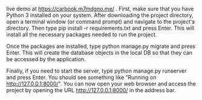 live demo at https://carbook.m7mdgno.me/ .
First, make sure that you have Python 3 installed on your system. After downloading the project directory, open a terminal window (or command prompt) and navigate to the project's directory. Then type pip install -r requirements.txt and press Enter. This will install all the necessary packages needed to run the project.

Once the packages are installed, type python manage.py migrate and press Enter. This will create the database objects in the local DB so that they can be accessed by the application.

Finally, if you need to start the server, type python manage.py runserver and press Enter. You should see something like "Running on http://127.0.0.1:8000/". You can now open your web browser and access the project by opening the URL http://127.0.0.1:8000/ in the address bar.
